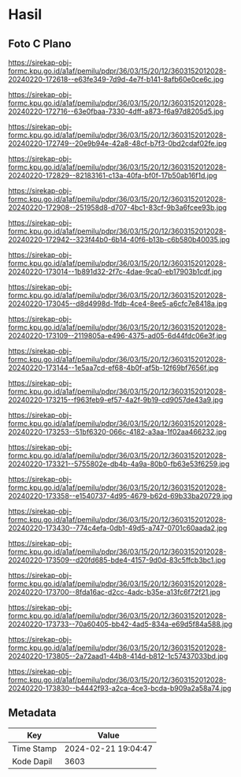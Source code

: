 # Hasil

## Foto C Plano

https://sirekap-obj-formc.kpu.go.id/a1af/pemilu/pdpr/36/03/15/20/12/3603152012028-20240220-172618--e63fe349-7d9d-4e7f-b141-8afb60e0ce6c.jpg

https://sirekap-obj-formc.kpu.go.id/a1af/pemilu/pdpr/36/03/15/20/12/3603152012028-20240220-172716--63e0fbaa-7330-4dff-a873-f6a97d8205d5.jpg

https://sirekap-obj-formc.kpu.go.id/a1af/pemilu/pdpr/36/03/15/20/12/3603152012028-20240220-172749--20e9b94e-42a8-48cf-b7f3-0bd2cdaf02fe.jpg

https://sirekap-obj-formc.kpu.go.id/a1af/pemilu/pdpr/36/03/15/20/12/3603152012028-20240220-172829--82183161-c13a-40fa-bf0f-17b50ab16f1d.jpg

https://sirekap-obj-formc.kpu.go.id/a1af/pemilu/pdpr/36/03/15/20/12/3603152012028-20240220-172908--251958d8-d707-4bc1-83cf-9b3a6fcee93b.jpg

https://sirekap-obj-formc.kpu.go.id/a1af/pemilu/pdpr/36/03/15/20/12/3603152012028-20240220-172942--323f44b0-6b14-40f6-b13b-c6b580b40035.jpg

https://sirekap-obj-formc.kpu.go.id/a1af/pemilu/pdpr/36/03/15/20/12/3603152012028-20240220-173014--1b891d32-2f7c-4dae-9ca0-eb17903b1cdf.jpg

https://sirekap-obj-formc.kpu.go.id/a1af/pemilu/pdpr/36/03/15/20/12/3603152012028-20240220-173045--d8d4998d-1fdb-4ce4-8ee5-a6cfc7e8418a.jpg

https://sirekap-obj-formc.kpu.go.id/a1af/pemilu/pdpr/36/03/15/20/12/3603152012028-20240220-173109--2119805a-e496-4375-ad05-6d44fdc06e3f.jpg

https://sirekap-obj-formc.kpu.go.id/a1af/pemilu/pdpr/36/03/15/20/12/3603152012028-20240220-173144--1e5aa7cd-ef68-4b0f-af5b-12f69bf7656f.jpg

https://sirekap-obj-formc.kpu.go.id/a1af/pemilu/pdpr/36/03/15/20/12/3603152012028-20240220-173215--f963feb9-ef57-4a2f-9b19-cd9057de43a9.jpg

https://sirekap-obj-formc.kpu.go.id/a1af/pemilu/pdpr/36/03/15/20/12/3603152012028-20240220-173253--51bf6320-066c-4182-a3aa-1f02aa466232.jpg

https://sirekap-obj-formc.kpu.go.id/a1af/pemilu/pdpr/36/03/15/20/12/3603152012028-20240220-173321--5755802e-db4b-4a9a-80b0-fb63e53f6259.jpg

https://sirekap-obj-formc.kpu.go.id/a1af/pemilu/pdpr/36/03/15/20/12/3603152012028-20240220-173358--e1540737-4d95-4679-b62d-69b33ba20729.jpg

https://sirekap-obj-formc.kpu.go.id/a1af/pemilu/pdpr/36/03/15/20/12/3603152012028-20240220-173430--774c4efa-0db1-49d5-a747-0701c60aada2.jpg

https://sirekap-obj-formc.kpu.go.id/a1af/pemilu/pdpr/36/03/15/20/12/3603152012028-20240220-173509--d20fd685-bde4-4157-9d0d-83c5ffcb3bc1.jpg

https://sirekap-obj-formc.kpu.go.id/a1af/pemilu/pdpr/36/03/15/20/12/3603152012028-20240220-173700--8fda16ac-d2cc-4adc-b35e-a13fc6f72f21.jpg

https://sirekap-obj-formc.kpu.go.id/a1af/pemilu/pdpr/36/03/15/20/12/3603152012028-20240220-173733--70a60405-bb42-4ad5-834a-e69d5f84a588.jpg

https://sirekap-obj-formc.kpu.go.id/a1af/pemilu/pdpr/36/03/15/20/12/3603152012028-20240220-173805--2a72aad1-44b8-414d-b812-1c57437033bd.jpg

https://sirekap-obj-formc.kpu.go.id/a1af/pemilu/pdpr/36/03/15/20/12/3603152012028-20240220-173830--b4442f93-a2ca-4ce3-bcda-b909a2a58a74.jpg


## Metadata

| Key        | Value               |
| ---------- | ------------------- |
| Time Stamp | 2024-02-21 19:04:47 |
| Kode Dapil | 3603                |



